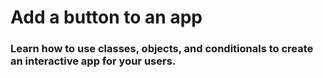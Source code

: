 # Add a button to an app
### Learn how to use classes, objects, and conditionals to create an interactive app for your users.
